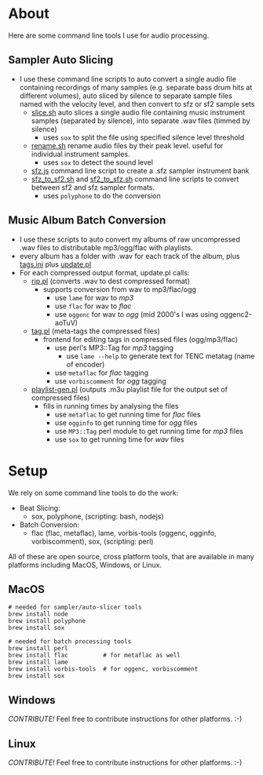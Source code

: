 
# About

Here are some command line tools I use for audio processing.

## Sampler Auto Slicing
  - I use these command line scripts to auto convert a single audio file containing recordings of many samples (e.g. separate bass drum hits at different volumes), auto sliced by silence to separate sample files named with the velocity level, and then convert to sfz or sf2 sample sets
    - [slice.sh](slice.sh) auto slices a single audio file containing music instrument samples (separated by silence), into separate .wav files (timmed by silence)
      - uses `sox` to split the file using specified silence level threshold
    - [rename.sh](rename.sh) rename audio files by their peak level.  useful for individual instrument samples.
      - uses `sox` to detect the sound level
    - [sfz.js](sfz.js) command line script to create a .sfz sampler instrument bank
    - [sfz_to_sf2.sh](sfz_to_sf2.sh) and [sf2_to_sfz.sh](sf2_to_sfz.sh) command line scripts to convert between sf2 and sfz sampler formats.
      - uses `polyphone` to do the conversion

## Music Album Batch Conversion
  - I use these scripts to auto convert my albums of raw uncompressed .wav files to distributable mp3/ogg/flac with playlists.
  - every album has a folder with .wav for each track of the album, plus [tags.ini](batch_convert/examples/selling/tags.ini) plus [update.pl](batch_convert/examples/selling/update.pl)
  - For each compressed output format, update.pl calls:
    - [rip.pl](batch_convert/bin/rip.pl) (converts .wav to dest compressed format)
      - supports conversion from wav to mp3/flac/ogg
        - use `lame` for wav to *mp3*
        - use `flac` for wav to *flac*
        - use `oggenc` for wav to *ogg* (mid 2000's I was using oggenc2-aoTuV)
    - [tag.pl](batch_convert/bin/tag.pl) (meta-tags the compressed files)
      - frontend for editing tags in compressed files (ogg/mp3/flac)
        - use perl's MP3::Tag for *mp3* tagging
          - use `lame --help` to generate text for TENC metatag (name of encoder)
        - use `metaflac` for *flac* tagging
        - use `vorbiscomment` for *ogg* tagging
    - [playlist-gen.pl](batch_convert/bin/playlist-gen.pl) (outputs .m3u playlist file for the output set of compressed files)
      - fills in running times by analysing the files
        - use `metaflac` to get running time for *flac* files
        - use `ogginfo` to get running time for *ogg* files
        - use `MP3::Tag` perl module to get running time for *mp3* files
        - use `sox` to get running time for *wav* files


# Setup

We rely on some command line tools to do the work:
- Beat Slicing:
  - sox, polyphone, (scripting: bash, nodejs)
- Batch Conversion:
  - flac (flac, metaflac), lame, vorbis-tools (oggenc, ogginfo, vorbiscomment), sox, (scripting: perl)

All of these are open source, cross platform tools, that are available in many platforms including MacOS, Windows, or Linux.

## MacOS
```
# needed for sampler/auto-slicer tools
brew install node
brew install polyphone
brew install sox

# needed for batch processing tools
brew install perl
brew install flac          # for metaflac as well
brew install lame
brew install vorbis-tools  # for oggenc, vorbiscomment
brew install sox

```

## Windows
*CONTRIBUTE!*  Feel free to contribute instructions for other platforms. :-)

## Linux
*CONTRIBUTE!*  Feel free to contribute instructions for other platforms. :-)

